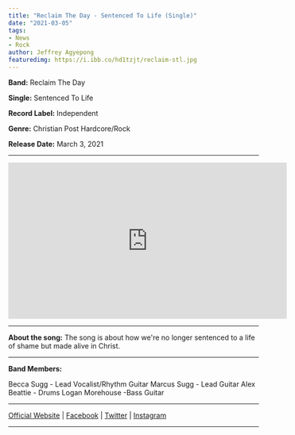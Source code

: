 ```yaml
---
title: "Reclaim The Day - Sentenced To Life (Single)"
date: "2021-03-05"
tags:
- News
- Rock
author: Jeffrey Agyepong
featuredimg: https://i.ibb.co/hd1tzjt/reclaim-stl.jpg
---
```


**Band:** Reclaim The Day

**Single:** Sentenced To Life

**Record Label:** Independent

**Genre:** Christian Post Hardcore/Rock

**Release Date:** March 3, 2021

<hr>

<div class="video-container"><iframe src="https://www.youtube.com/embed/6yfN2NFkjaw" width="560" height="315" frameborder="0"></iframe></div>

<hr>


**About the song:** The song is about how we're no longer sentenced to a life of shame but made alive in Christ.

<hr>

**Band Members:**

Becca Sugg - Lead Vocalist/Rhythm Guitar
Marcus Sugg - Lead Guitar
Alex Beattie - Drums
Logan Morehouse -Bass Guitar

<hr>

[Official Website](https://reclaimthedaystudi.wixsite.com/reclaimthedayband) | [Facebook](https://www.facebook.com/reclaimthedayofficial) | [Twitter](https://twitter.com/reclaim_the_day) | [Instagram](https://www.instagram.com/reclaimthedayofficial/)

<hr>